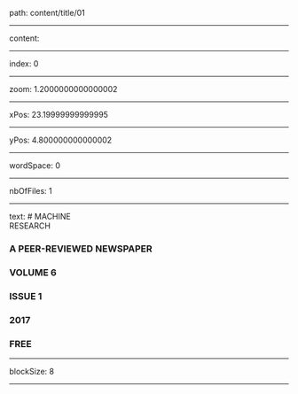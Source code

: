 path: content/title/01

----

content: 

----

index: 0

----

zoom: 1.2000000000000002

----

xPos: 23.19999999999995

----

yPos: 4.800000000000002

----

wordSpace: 0

----

nbOfFiles: 1

----

text: # MACHINE <br> RESEARCH 
### A PEER-REVIEWED NEWSPAPER 
### VOLUME 6 
### ISSUE 1 
### 2017 
### FREE

----

blockSize: 8

----

